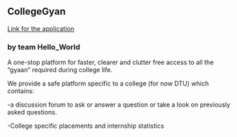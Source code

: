 ## CollegeGyan

[Link for the application](https://calm-plateau-10314.herokuapp.com/)

### by team Hello_World

A one-stop platform for faster, clearer and clutter free access to all the “gyaan” required during college life.

We provide a safe platform specific to a college (for now DTU)  which contains:

-a discussion forum to ask or answer a question or take a look on previously asked questions. 

-College specific placements and internship statistics
